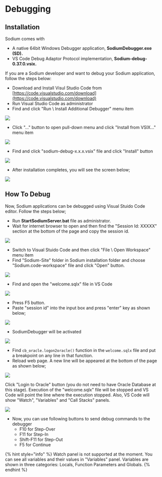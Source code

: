 # Debugging

## Installation

Sodium comes with

* A native 64bit Windows Debugger application, **SodiumDebugger.exe \(SD\).**
* VS Code Debug Adaptor Protocol implementation, **Sodium-debug-0.37.0.vsix.**

 If you are a Sodium developer and want to debug your Sodium application, follow the steps below:

* Download and Install Visul Studio Code from [https://code.visualstudio.com/download](https://code.visualstudio.com/download)
* Run Visual Studio Code as administrator
* Find and click "Run \ Install Additional Debugger" menu item

![](../.gitbook/assets/step-1.png)

* Click "..." button to open pull-down menu and click "Install from VSIX..." menu item

![](../.gitbook/assets/step-2.png)

* Find and click "sodium-debug-x.x.x.vsix" file and click "Install" button

![](../.gitbook/assets/step-3.png)

* After installation completes, you will see the screen below;

![](../.gitbook/assets/step-4.png)

## How To Debug

Now, Sodium applications can be debugged using Visual Stuido Code editor. Follow the steps below;

* Run **StartSodiumServer.bat** file as administrator.
* Wait for internet browser to open and then find the "Session Id: XXXXX" section at the bottom of the page and copy the session id.

![](../.gitbook/assets/step-5.png)

* Switch to Visual Stuido Code and then click "File \ Open Workspace" menu item
* Find "Sodium-Site" folder in Sodium installation folder and choose "Sodium.code-workspace" file and click "Open" button.

![](../.gitbook/assets/step-6.png)

* Find and open the "welcome.sqlx" file in VS Code

![](../.gitbook/assets/step-7.png)

* Press F5 button.
* Paste "session id" into the input box and press "enter" key as shown below;

![](../.gitbook/assets/step-8.png)

* SodiumDebugger will be activated 

![](../.gitbook/assets/step-9.png)

* Find `cb_oracle.logon2oracle()` function in the `welcome.sqlx` file and put a breakpoint on any line in that function.
* Reload web page. A new line will be appeared at the bottom of the page as shown below;

![](../.gitbook/assets/step-10.png)

Click "Login to Oracle" button \(you do not need to have Oracle Database at this stage\). Execution of the "welcome.sqlx" file will be stopped and VS Code will point the line where the execution stopped. Also, VS Code will show "Watch", "Variables" and "Call Stacks" panels.

![](../.gitbook/assets/step-11.png)

* Now, you can use following buttons to send debug commands to the debugger
  * F10 for Step-Over
  * F11 for Step-In
  * Shift-F11 for Step-Out
  * F5 for Continue

{% hint style="info" %}
Watch panel is not supported at the moment. You can see all variables and their values in "Variables" panel. Variables are shown in three categories: Locals, Function Parameters and Globals.
{% endhint %}





